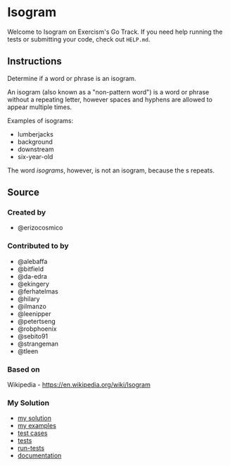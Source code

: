 # Isogram

Welcome to Isogram on Exercism's Go Track.
If you need help running the tests or submitting your code, check out `HELP.md`.

## Instructions

Determine if a word or phrase is an isogram.

An isogram (also known as a "non-pattern word") is a word or phrase without a repeating letter, however spaces and hyphens are allowed to appear multiple times.

Examples of isograms:

- lumberjacks
- background
- downstream
- six-year-old

The word *isograms*, however, is not an isogram, because the s repeats.

## Source

### Created by

- @erizocosmico

### Contributed to by

- @alebaffa
- @bitfield
- @da-edra
- @ekingery
- @ferhatelmas
- @hilary
- @ilmanzo
- @leenipper
- @petertseng
- @robphoenix
- @sebito91
- @strangeman
- @tleen

### Based on

Wikipedia - https://en.wikipedia.org/wiki/Isogram

### My Solution

- [my solution](./isogram.go)
- [my examples](./isogram_examples_test.go)
- [test cases](./cases_test.go)
- [tests](./isogram_test.go)
- [run-tests](./run-tests-go.txt)
- [documentation](./isogram-doc.md)
